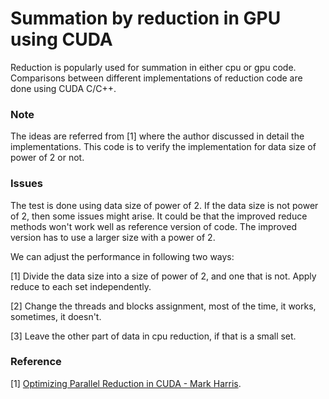 # Summation by reduction in GPU using CUDA

Reduction is popularly used for summation in either cpu or gpu code. Comparisons between different implementations of reduction code are done using CUDA C/C++.

### Note

The ideas are referred from [1] where the author discussed in detail the implementations. This code is to verify the implementation for data size of power of 2 or not.


### Issues

The test is done using data size of power of 2. If the data size is not power of 2, then some issues might arise. It could be that the improved reduce methods won't work well as reference version of code. The improved version has to use a larger size with a power of 2.

We can adjust the performance in following two ways:

[1] Divide the data size into a size of power of 2, and one that is not. Apply reduce to each set independently. 

[2] Change the threads and blocks assignment, most of the time, it works, sometimes, it doesn't.

[3] Leave the other part of data in cpu reduction, if that is a small set.


### Reference

[1] [Optimizing Parallel Reduction in CUDA - Mark Harris](https://developer.download.nvidia.com/assets/cuda/files/reduction.pdf).
